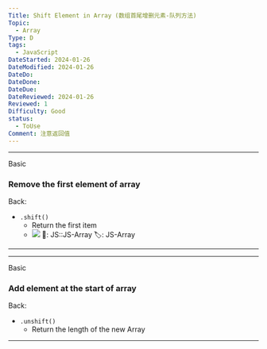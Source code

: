 ```yaml
---
Title: Shift Element in Array (数组首尾增删元素-队列方法)
Topic:
  - Array
Type: D
tags:
  - JavaScript
DateStarted: 2024-01-26
DateModified: 2024-01-26
DateDo: 
DateDone: 
DateDue: 
DateReviewed: 2024-01-26
Reviewed: 1
Difficulty: Good
status:
  - ToUse
Comment: 注意返回值
---
```

***
Basic
### Remove the first element of array
Back:
- `.shift()`
    - Return the first item
    - ![](1691305532869.png) 
📌: JS::JS-Array 
🏷️: JS-Array 
<!--ID: 1706600287453-->
****

***
Basic
### Add element at the start of array
Back:
- `.unshift()`
    - Return the length of the new Array
<!--ID: 1706600287458-->
****
